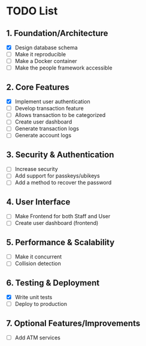 # TODO List

## 1. Foundation/Architecture

- [x] Design database schema
- [ ] Make it reproducible
- [ ] Make a Docker container
- [ ] Make the people framework accessible

## 2. Core Features

- [x] Implement user authentication
- [ ] Develop transaction feature
- [ ] Allows transaction to be categorized
- [ ] Create user dashboard
- [ ] Generate transaction logs
- [ ] Generate account logs

## 3. Security & Authentication

- [ ] Increase security
- [ ] Add support for passkeys/ubikeys
- [ ] Add a method to recover the password

## 4. User Interface

- [ ] Make Frontend for both Staff and User
- [ ] Create user dashboard (frontend)

## 5. Performance & Scalability

- [ ] Make it concurrent
- [ ] Collision detection

## 6. Testing & Deployment

- [x] Write unit tests
- [ ] Deploy to production

## 7. Optional Features/Improvements

- [ ] Add ATM services
